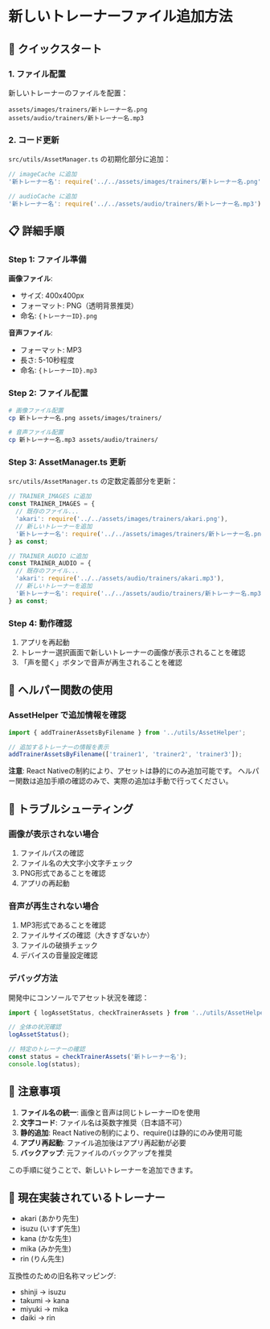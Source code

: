 # 新しいトレーナーファイル追加方法

## 🚀 クイックスタート

### 1. ファイル配置
新しいトレーナーのファイルを配置：
```
assets/images/trainers/新トレーナー名.png
assets/audio/trainers/新トレーナー名.mp3
```

### 2. コード更新
`src/utils/AssetManager.ts` の初期化部分に追加：

```typescript
// imageCache に追加
'新トレーナー名': require('../../assets/images/trainers/新トレーナー名.png'),

// audioCache に追加  
'新トレーナー名': require('../../assets/audio/trainers/新トレーナー名.mp3'),
```

## 📋 詳細手順

### Step 1: ファイル準備
**画像ファイル**:
- サイズ: 400x400px
- フォーマット: PNG（透明背景推奨）
- 命名: `{トレーナーID}.png`

**音声ファイル**:
- フォーマット: MP3
- 長さ: 5-10秒程度
- 命名: `{トレーナーID}.mp3`

### Step 2: ファイル配置
```bash
# 画像ファイル配置
cp 新トレーナー名.png assets/images/trainers/

# 音声ファイル配置
cp 新トレーナー名.mp3 assets/audio/trainers/
```

### Step 3: AssetManager.ts 更新
`src/utils/AssetManager.ts` の定数定義部分を更新：

```typescript
// TRAINER_IMAGES に追加
const TRAINER_IMAGES = {
  // 既存のファイル...
  'akari': require('../../assets/images/trainers/akari.png'),
  // 新しいトレーナーを追加
  '新トレーナー名': require('../../assets/images/trainers/新トレーナー名.png'),
} as const;

// TRAINER_AUDIO に追加
const TRAINER_AUDIO = {
  // 既存のファイル...
  'akari': require('../../assets/audio/trainers/akari.mp3'),
  // 新しいトレーナーを追加
  '新トレーナー名': require('../../assets/audio/trainers/新トレーナー名.mp3'),
} as const;
```

### Step 4: 動作確認
1. アプリを再起動
2. トレーナー選択画面で新しいトレーナーの画像が表示されることを確認
3. 「声を聞く」ボタンで音声が再生されることを確認

## 🔧 ヘルパー関数の使用

### AssetHelper で追加情報を確認
```typescript
import { addTrainerAssetsByFilename } from '../utils/AssetHelper';

// 追加するトレーナーの情報を表示
addTrainerAssetsByFilename(['trainer1', 'trainer2', 'trainer3']);
```

**注意**: React Nativeの制約により、アセットは静的にのみ追加可能です。
ヘルパー関数は追加手順の確認のみで、実際の追加は手動で行ってください。

## 🐛 トラブルシューティング

### 画像が表示されない場合
1. ファイルパスの確認
2. ファイル名の大文字小文字チェック
3. PNG形式であることを確認
4. アプリの再起動

### 音声が再生されない場合
1. MP3形式であることを確認
2. ファイルサイズの確認（大きすぎないか）
3. ファイルの破損チェック
4. デバイスの音量設定確認

### デバッグ方法
開発中にコンソールでアセット状況を確認：
```typescript
import { logAssetStatus, checkTrainerAssets } from '../utils/AssetHelper';

// 全体の状況確認
logAssetStatus();

// 特定のトレーナーの確認
const status = checkTrainerAssets('新トレーナー名');
console.log(status);
```

## 📝 注意事項

1. **ファイル名の統一**: 画像と音声は同じトレーナーIDを使用
2. **文字コード**: ファイル名は英数字推奨（日本語不可）
3. **静的追加**: React Nativeの制約により、require()は静的にのみ使用可能
4. **アプリ再起動**: ファイル追加後はアプリ再起動が必要
5. **バックアップ**: 元ファイルのバックアップを推奨

この手順に従うことで、新しいトレーナーを追加できます。

## 🔄 現在実装されているトレーナー

- akari (あかり先生)
- isuzu (いすず先生)
- kana (かな先生)
- mika (みか先生)
- rin (りん先生)

互換性のための旧名称マッピング:
- shinji → isuzu
- takumi → kana
- miyuki → mika
- daiki → rin